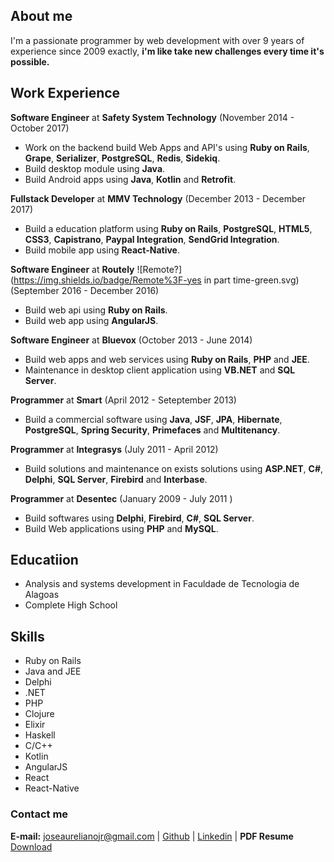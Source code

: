 ## About me

I'm a passionate programmer by web development with over 9 years of experience since 2009 exactly, **i'm like take new challenges every time it's possible.**

## Work Experience

**Software Engineer** at **Safety System Technology** (November 2014 - October 2017)

* Work on the backend build Web Apps and API's using **Ruby on Rails**, **Grape**, **Serializer**, **PostgreSQL**, **Redis**, **Sidekiq**.
* Build desktop module using **Java**.
* Build Android apps using **Java**, **Kotlin** and **Retrofit**.

**Fullstack Developer** at **MMV Technology** (December 2013 - December 2017)

* Build a education platform using **Ruby on Rails**, **PostgreSQL**, **HTML5**, **CSS3**, **Capistrano**, **Paypal Integration**, **SendGrid Integration**.
* Build mobile app using **React-Native**.

**Software Engineer** at **Routely** ![Remote?](https://img.shields.io/badge/Remote%3F-yes in part time-green.svg) (September 2016 - December 2016)

* Build web api using **Ruby on Rails**.
* Build web app using **AngularJS**.

**Software Engineer** at **Bluevox** (October 2013 - June 2014)

* Build web apps and web services using **Ruby on Rails**, **PHP** and **JEE**.
* Maintenance in desktop client application using **VB.NET** and **SQL Server**.

**Programmer** at **Smart** (April 2012 - Seteptember 2013)

* Build a commercial software using **Java**, **JSF**, **JPA**, **Hibernate**, **PostgreSQL**, **Spring Security**, **Primefaces** and **Multitenancy**.

**Programmer** at **Integrasys** (July 2011 - April 2012)

* Build solutions and maintenance on exists solutions using **ASP.NET**, **C#**, **Delphi**, **SQL Server**, **Firebird** and **Interbase**.

**Programmer** at **Desentec** (January 2009 - July 2011 )

* Build softwares using **Delphi**, **Firebird**, **C#**, **SQL Server**.
* Build Web applications using **PHP** and **MySQL**.

## Educatiion

* Analysis and systems development in Faculdade de Tecnologia de Alagoas
* Complete High School

## Skills

* Ruby on Rails
* Java and JEE
* Delphi
* .NET
* PHP
* Clojure
* Elixir
* Haskell
* C/C++
* Kotlin
* AngularJS
* React
* React-Native

### Contact me

**E-mail:** joseaurelianojr@gmail.com |
[Github](https://github.com/JoseAurelianoJR) |
[Linkedin](https://www.linkedin.com/in/joseaurelianojr/) |
**PDF Resume** [Download](https://github.com/JoseAurelianoJR/joseaurelianojr.github.io/raw/master/resume-en.pdf)



